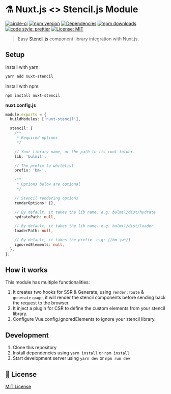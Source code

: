 # ⚗️ Nuxt.js <> Stencil.js Module

[![circle-ci][circle-src]][circle-href]
[![npm version][npm-version-src]][npm-version-href]
[![Dependencies][david-dm-src]][david-dm-href]
[![npm downloads][npm-downloads-src]][npm-downloads-href]
[![code style: prettier](https://img.shields.io/badge/code_style-airbnb/prettier-FF5A5F.svg?style=flat-square)](https://github.com/airbnb/javascript)
[![License: MIT](https://img.shields.io/badge/License-MIT-black.svg?style=flat-square)](https://opensource.org/licenses/MIT)

> Easy <a href="https://github.com/ionic-team/stencil">Stencil.js</a> component library integration with Nuxt.js.

## Setup

Install with yarn:

```bash
yarn add nuxt-stencil
```

Install with npm:

```bash
npm install nuxt-stencil
```

**nuxt.config.js**

```ts
module.exports = {
  buildModules: ['nuxt-stencil'],

  stencil: {
    /**
     * Required options
     */

    // Your library name, or the path to its root folder.
    lib: 'bulmil',

    // The prefix to whitelist
    prefix: 'bm-',

    /**
     * Options below are optional
     */

    // Stencil rendering options
    renderOptions: {},

    // By default, it takes the lib name. e.g: bulmil/dist/hydrate
    hydratePath: null,

    // By default, it takes the lib name. e.g: bulmil/dist/loader
    loaderPath: null,

    // By default, it takes the prefix. e.g: [/bm-\w*/]
    ignoredElements: null,
  },
};
```

## How it works

This module has multiple functionalities:

1. It creates two hooks for SSR & Generate, using `render:route` & `generate:page`, it will render the stencil components before sending back the request to the browser.
2. It inject a plugin for CSR to define the custom elements from your stencil library.
3. Configure Vue.config.ignoredElements to ignore your stencil library.

## Development

1. Clone this repository
2. Install dependencies using `yarn install` or `npm install`
3. Start development server using `yarn dev` or `npm run dev`

## 📑 License

[MIT License](./LICENSE)

<!-- Badges -->

[npm-version-src]: https://img.shields.io/npm/dt/nuxt-stencil.svg?style=flat-square
[npm-version-href]: https://npmjs.com/package/nuxt-stencil
[circle-src]: https://circleci.com/gh/Gomah/nuxt-stencil.svg?style=shield
[circle-href]: https://circleci.com/gh/Gomah/nuxt-stencil
[npm-downloads-src]: https://img.shields.io/npm/v/nuxt-stencil/latest.svg?style=flat-square
[npm-downloads-href]: https://npmjs.com/package/nuxt-stencil
[david-dm-src]: https://david-dm.org/gomah/nuxt-stencil/status.svg?style=flat-square
[david-dm-href]: https://david-dm.org/gomah/nuxt-stencil
